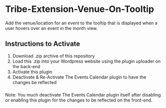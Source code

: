 # Tribe-Extension-Venue-On-Tooltip
Add the venue/location for an event to the tooltip that is displayed when a user hovers over an event in the month view.

## Instructions to Activate
1. Download .zip archive of this repository
2. Load this .zip into your Wordpress website using the plugin uploader on the back-end
3. Activate this plugin
4. Deactivate & Re-Activate The Events Calendar plugin to have the changes be reflected

###
Note: You much deactivate The Events Calendar plugin itself after disabling or enabling this plugin for the changes to be reflected on the front-end.
